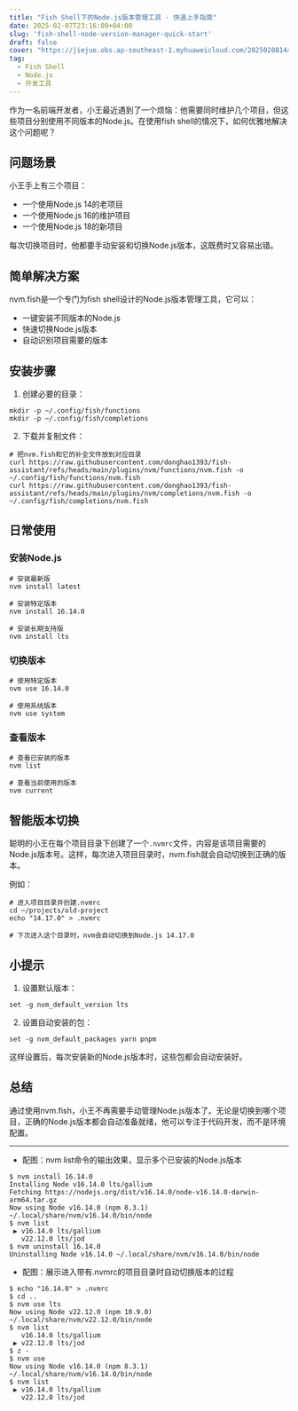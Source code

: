 ```yaml
---
title: "Fish Shell下的Node.js版本管理工具 - 快速上手指南"
date: 2025-02-07T23:16:09+04:00
slug: 'fish-shell-node-version-manager-quick-start'
draft: false
cover: "https://jiejue.obs.ap-southeast-1.myhuaweicloud.com/20250208144106522.webp"
tag:
  - Fish Shell
  - Node.js
  - 开发工具
---
```


作为一名前端开发者，小王最近遇到了一个烦恼：他需要同时维护几个项目，但这些项目分别使用不同版本的Node.js。在使用fish shell的情况下，如何优雅地解决这个问题呢？

<!--more-->

## 问题场景

小王手上有三个项目：
- 一个使用Node.js 14的老项目
- 一个使用Node.js 16的维护项目
- 一个使用Node.js 18的新项目

每次切换项目时，他都要手动安装和切换Node.js版本，这既费时又容易出错。

## 简单解决方案

nvm.fish是一个专门为fish shell设计的Node.js版本管理工具，它可以：
- 一键安装不同版本的Node.js
- 快速切换Node.js版本
- 自动识别项目需要的版本

## 安装步骤

1. 创建必要的目录：
```fish
mkdir -p ~/.config/fish/functions
mkdir -p ~/.config/fish/completions
```

2. 下载并复制文件：
```fish
# 把nvm.fish和它的补全文件放到对应目录
curl https://raw.githubusercontent.com/donghao1393/fish-assistant/refs/heads/main/plugins/nvm/functions/nvm.fish -o ~/.config/fish/functions/nvm.fish
curl https://raw.githubusercontent.com/donghao1393/fish-assistant/refs/heads/main/plugins/nvm/completions/nvm.fish -o ~/.config/fish/completions/nvm.fish
```

## 日常使用

### 安装Node.js
```fish
# 安装最新版
nvm install latest

# 安装特定版本
nvm install 16.14.0

# 安装长期支持版
nvm install lts
```

### 切换版本
```fish
# 使用特定版本
nvm use 16.14.0

# 使用系统版本
nvm use system
```

### 查看版本
```fish
# 查看已安装的版本
nvm list

# 查看当前使用的版本
nvm current
```

## 智能版本切换

聪明的小王在每个项目目录下创建了一个`.nvmrc`文件，内容是该项目需要的Node.js版本号。这样，每次进入项目目录时，nvm.fish就会自动切换到正确的版本。

例如：
```fish
# 进入项目目录并创建.nvmrc
cd ~/projects/old-project
echo "14.17.0" > .nvmrc

# 下次进入这个目录时，nvm会自动切换到Node.js 14.17.0
```

## 小提示

1. 设置默认版本：
```fish
set -g nvm_default_version lts
```

2. 设置自动安装的包：
```fish
set -g nvm_default_packages yarn pnpm
```

这样设置后，每次安装新的Node.js版本时，这些包都会自动安装好。

## 总结

通过使用nvm.fish，小王不再需要手动管理Node.js版本了。无论是切换到哪个项目，正确的Node.js版本都会自动准备就绪，他可以专注于代码开发，而不是环境配置。

---

- 配图：nvm list命令的输出效果，显示多个已安装的Node.js版本
```fish
$ nvm install 16.14.0
Installing Node v16.14.0 lts/gallium
Fetching https://nodejs.org/dist/v16.14.0/node-v16.14.0-darwin-arm64.tar.gz
Now using Node v16.14.0 (npm 8.3.1) ~/.local/share/nvm/v16.14.0/bin/node
$ nvm list
 ▶ v16.14.0 lts/gallium
   v22.12.0 lts/jod
$ nvm uninstall 16.14.0
Uninstalling Node v16.14.0 ~/.local/share/nvm/v16.14.0/bin/node
```

- 配图：展示进入带有.nvmrc的项目目录时自动切换版本的过程
```fish
$ echo "16.14.0" > .nvmrc
$ cd ..
$ nvm use lts
Now using Node v22.12.0 (npm 10.9.0) ~/.local/share/nvm/v22.12.0/bin/node
$ nvm list
   v16.14.0 lts/gallium
 ▶ v22.12.0 lts/jod
$ z -
$ nvm use
Now using Node v16.14.0 (npm 8.3.1) ~/.local/share/nvm/v16.14.0/bin/node
$ nvm list
 ▶ v16.14.0 lts/gallium
   v22.12.0 lts/jod
```
